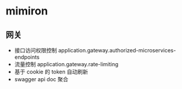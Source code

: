 # mimiron

## 网关
 * 接口访问权限控制 application.gateway.authorized-microservices-endpoints
 * 流量控制 application.gateway.rate-limiting
 * 基于 cookie 的 token 自动刷新
 * swagger api doc 聚合
